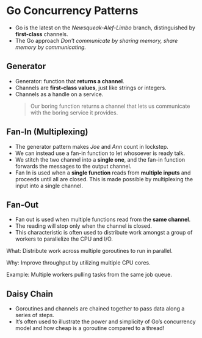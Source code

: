 # Go Concurrency Patterns

- Go is the latest on the _Newsqueak-Alef-Limbo_ branch, distinguished by **first-class** channels.
- The Go approach _Don't communicate by sharing memory, share memory by communicating._

## Generator

- Generator: function that **returns a channel**.
- Channels are **first-class values**, just like strings or integers.
- Channels as a handle on a service.
  > Our boring function returns a channel that lets us communicate with the boring service it provides.

## Fan-In (Multiplexing)

- The generator pattern makes _Joe_ and _Ann_ count in lockstep.
- We can instead use a fan-in function to let whosoever is ready talk.
- We stitch the two channel into a **single one**, and the fan-in function forwards the messages to the output channel.
- Fan In is used when a **single function** reads from **multiple inputs** and proceeds until all are closed. This is made possible by multiplexing the input into a single channel.

## Fan-Out

- Fan out is used when multiple functions read from the **same channel**.
- The reading will stop only when the channel is closed.
- This characteristic is often used to distribute work amongst a group of workers to parallelize the CPU and I/O.

What: Distribute work across multiple goroutines to run in parallel.

Why: Improve throughput by utilizing multiple CPU cores.

Example: Multiple workers pulling tasks from the same job queue.

## Daisy Chain

- Goroutines and channels are chained together to pass data along a series of steps.
- It’s often used to illustrate the power and simplicity of Go’s concurrency model and how cheap is a goroutine compared to a thread!
